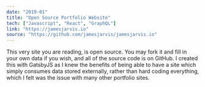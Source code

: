 ```yaml
---
date: "2019-01"
title: "Open Source Portfolio Website"
tech: ["Javascript", "React", "GraphQL"]
link: "https://jamesjarvis.io"
source: "https://github.com/jamesjarvis/jamesjarvis.io"
---
```


This very site you are reading, is open source.
You may fork it and fill in your own data if you wish, and all of the source code is on GitHub.
I created this with GatsbyJS as I knew the benefits of being able to have a site which simply consumes data stored externally, rather than hard coding everything, which I felt was the issue with many other portfolio sites.
